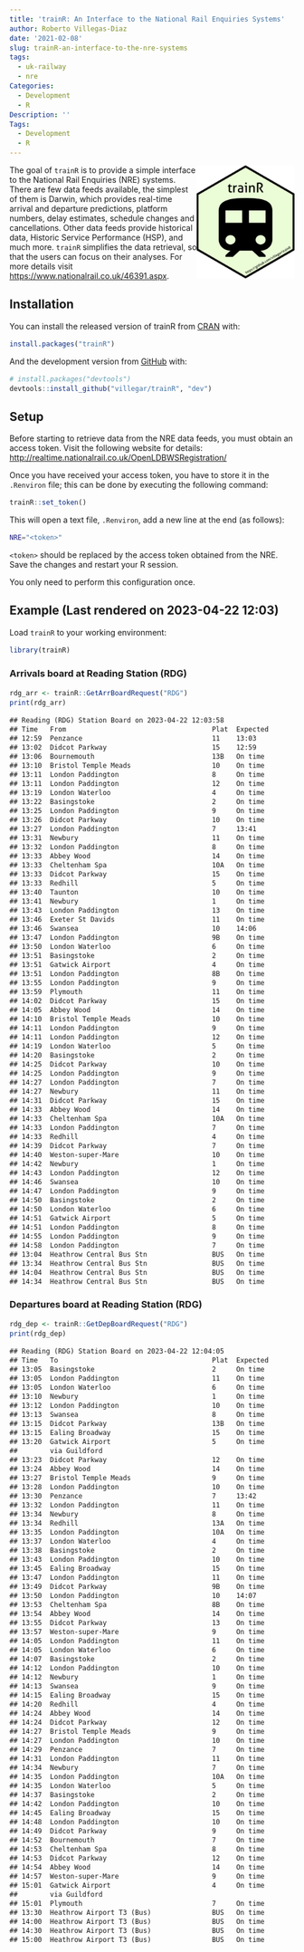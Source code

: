 ```yaml
---
title: 'trainR: An Interface to the National Rail Enquiries Systems'
author: Roberto Villegas-Diaz
date: '2021-02-08'
slug: trainR-an-interface-to-the-nre-systems
tags:
  - uk-railway
  - nre
Categories:
  - Development
  - R
Description: ''
Tags:
  - Development
  - R
---
```


<img src="https://raw.githubusercontent.com/villegar/trainR/main/inst/images/logo.png" alt="logo" align="right" height=200px/>

The goal of `trainR` is to provide a simple interface to the 
National Rail Enquiries (NRE) systems. There are few data feeds 
available, the simplest of them is Darwin, which provides real-time 
arrival and departure predictions, platform numbers, delay estimates, 
schedule changes and cancellations. Other data feeds provide historical 
data, Historic Service Performance (HSP), and much more. `trainR` 
simplifies the data retrieval, so that the users can focus on their 
analyses. For more details visit 
https://www.nationalrail.co.uk/46391.aspx.

## Installation

You can install the released version of trainR from [CRAN](https://CRAN.R-project.org) with:

``` r
install.packages("trainR")
```

And the development version from [GitHub](https://github.com/) with:

``` r
# install.packages("devtools")
devtools::install_github("villegar/trainR", "dev")
```

## Setup
Before starting to retrieve data from the NRE data feeds, you must obtain an access token. 
Visit the following website for details: http://realtime.nationalrail.co.uk/OpenLDBWSRegistration/

Once you have received your access token, you have to store it in the `.Renviron` file; this can be 
done by executing the following command:


```r
trainR::set_token()
```

This will open a text file, `.Renviron`, add a new line at the end (as follows):

```bash
NRE="<token>"
```

`<token>` should be replaced by the access token obtained from the NRE. Save the changes and restart 
your R session.

You only need to perform this configuration once.

## Example (Last rendered on 2023-04-22 12:03)

Load `trainR` to your working environment:

```r
library(trainR)
```

### Arrivals board at Reading Station (RDG)


```r
rdg_arr <- trainR::GetArrBoardRequest("RDG")
print(rdg_arr)
```

```
## Reading (RDG) Station Board on 2023-04-22 12:03:58
## Time   From                                    Plat  Expected
## 12:59  Penzance                                11    13:03
## 13:02  Didcot Parkway                          15    12:59
## 13:06  Bournemouth                             13B   On time
## 13:10  Bristol Temple Meads                    10    On time
## 13:11  London Paddington                       8     On time
## 13:11  London Paddington                       12    On time
## 13:19  London Waterloo                         4     On time
## 13:22  Basingstoke                             2     On time
## 13:25  London Paddington                       9     On time
## 13:26  Didcot Parkway                          10    On time
## 13:27  London Paddington                       7     13:41
## 13:31  Newbury                                 11    On time
## 13:32  London Paddington                       8     On time
## 13:33  Abbey Wood                              14    On time
## 13:33  Cheltenham Spa                          10A   On time
## 13:33  Didcot Parkway                          15    On time
## 13:33  Redhill                                 5     On time
## 13:40  Taunton                                 10    On time
## 13:41  Newbury                                 1     On time
## 13:43  London Paddington                       13    On time
## 13:46  Exeter St Davids                        11    On time
## 13:46  Swansea                                 10    14:06
## 13:47  London Paddington                       9B    On time
## 13:50  London Waterloo                         6     On time
## 13:51  Basingstoke                             2     On time
## 13:51  Gatwick Airport                         4     On time
## 13:51  London Paddington                       8B    On time
## 13:55  London Paddington                       9     On time
## 13:59  Plymouth                                11    On time
## 14:02  Didcot Parkway                          15    On time
## 14:05  Abbey Wood                              14    On time
## 14:10  Bristol Temple Meads                    10    On time
## 14:11  London Paddington                       9     On time
## 14:11  London Paddington                       12    On time
## 14:19  London Waterloo                         5     On time
## 14:20  Basingstoke                             2     On time
## 14:25  Didcot Parkway                          10    On time
## 14:25  London Paddington                       9     On time
## 14:27  London Paddington                       7     On time
## 14:27  Newbury                                 11    On time
## 14:31  Didcot Parkway                          15    On time
## 14:33  Abbey Wood                              14    On time
## 14:33  Cheltenham Spa                          10A   On time
## 14:33  London Paddington                       7     On time
## 14:33  Redhill                                 4     On time
## 14:39  Didcot Parkway                          7     On time
## 14:40  Weston-super-Mare                       10    On time
## 14:42  Newbury                                 1     On time
## 14:43  London Paddington                       12    On time
## 14:46  Swansea                                 10    On time
## 14:47  London Paddington                       9     On time
## 14:50  Basingstoke                             2     On time
## 14:50  London Waterloo                         6     On time
## 14:51  Gatwick Airport                         5     On time
## 14:51  London Paddington                       8     On time
## 14:55  London Paddington                       9     On time
## 14:58  London Paddington                       7     On time
## 13:04  Heathrow Central Bus Stn                BUS   On time
## 13:34  Heathrow Central Bus Stn                BUS   On time
## 14:04  Heathrow Central Bus Stn                BUS   On time
## 14:34  Heathrow Central Bus Stn                BUS   On time
```

### Departures board at Reading Station (RDG)


```r
rdg_dep <- trainR::GetDepBoardRequest("RDG")
print(rdg_dep)
```

```
## Reading (RDG) Station Board on 2023-04-22 12:04:05
## Time   To                                      Plat  Expected
## 13:05  Basingstoke                             2     On time
## 13:05  London Paddington                       11    On time
## 13:05  London Waterloo                         6     On time
## 13:10  Newbury                                 1     On time
## 13:12  London Paddington                       10    On time
## 13:13  Swansea                                 8     On time
## 13:15  Didcot Parkway                          13B   On time
## 13:15  Ealing Broadway                         15    On time
## 13:20  Gatwick Airport                         5     On time
##        via Guildford                           
## 13:23  Didcot Parkway                          12    On time
## 13:24  Abbey Wood                              14    On time
## 13:27  Bristol Temple Meads                    9     On time
## 13:28  London Paddington                       10    On time
## 13:30  Penzance                                7     13:42
## 13:32  London Paddington                       11    On time
## 13:34  Newbury                                 8     On time
## 13:34  Redhill                                 13A   On time
## 13:35  London Paddington                       10A   On time
## 13:37  London Waterloo                         4     On time
## 13:38  Basingstoke                             2     On time
## 13:43  London Paddington                       10    On time
## 13:45  Ealing Broadway                         15    On time
## 13:47  London Paddington                       11    On time
## 13:49  Didcot Parkway                          9B    On time
## 13:50  London Paddington                       10    14:07
## 13:53  Cheltenham Spa                          8B    On time
## 13:54  Abbey Wood                              14    On time
## 13:55  Didcot Parkway                          13    On time
## 13:57  Weston-super-Mare                       9     On time
## 14:05  London Paddington                       11    On time
## 14:05  London Waterloo                         6     On time
## 14:07  Basingstoke                             2     On time
## 14:12  London Paddington                       10    On time
## 14:12  Newbury                                 1     On time
## 14:13  Swansea                                 9     On time
## 14:15  Ealing Broadway                         15    On time
## 14:20  Redhill                                 4     On time
## 14:24  Abbey Wood                              14    On time
## 14:24  Didcot Parkway                          12    On time
## 14:27  Bristol Temple Meads                    9     On time
## 14:27  London Paddington                       10    On time
## 14:29  Penzance                                7     On time
## 14:31  London Paddington                       11    On time
## 14:34  Newbury                                 7     On time
## 14:35  London Paddington                       10A   On time
## 14:35  London Waterloo                         5     On time
## 14:37  Basingstoke                             2     On time
## 14:42  London Paddington                       10    On time
## 14:45  Ealing Broadway                         15    On time
## 14:48  London Paddington                       10    On time
## 14:49  Didcot Parkway                          9     On time
## 14:52  Bournemouth                             7     On time
## 14:53  Cheltenham Spa                          8     On time
## 14:53  Didcot Parkway                          12    On time
## 14:54  Abbey Wood                              14    On time
## 14:57  Weston-super-Mare                       9     On time
## 15:01  Gatwick Airport                         4     On time
##        via Guildford                           
## 15:01  Plymouth                                7     On time
## 13:30  Heathrow Airport T3 (Bus)               BUS   On time
## 14:00  Heathrow Airport T3 (Bus)               BUS   On time
## 14:30  Heathrow Airport T3 (Bus)               BUS   On time
## 15:00  Heathrow Airport T3 (Bus)               BUS   On time
```
